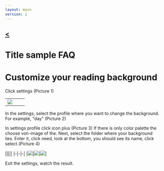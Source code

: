 ```yaml
---
layout: main
version: 1
---
```

[<](/wiki/faq)
---

# Title sample FAQ


# Customize your reading background

Click settings (Picture 1)

||||
|-|-|-|
|![](1.jpg)|

In the settings, select the profile where you want to change the background. For example, "day" (Picture 2)

In settings profile click icon plus (Picture 3) If there is only color palette the choose von-image of the.
Next, select the folder where your background lies. Enter it, click need, look at the bottom, you should see its name, click select.(Picture 4)

|||||
|-|-|-|
|![](2.jpg)|![](3.jpg)|![](4.jpg)|

Exit the settings, watch the result.
